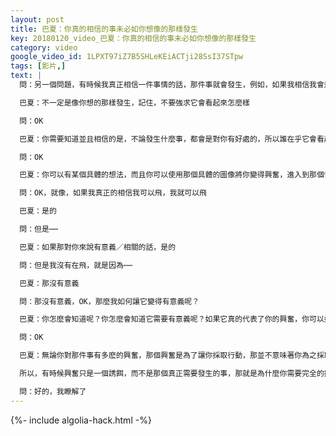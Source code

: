```yaml
---
layout: post
title: 巴夏：你真的相信的事未必如你想像的那樣發生
key: 20180120_video_巴夏：你真的相信的事未必如你想像的那樣發生
category: video
google_video_id: 1LPXT97iZ7B5SHLeKEiACTji28SsI37STpw
tags: [影片,]
text: |
  問：另一個問題，有時候我真正相信一件事情的話，那件事就會發生，例如，如果我相信我會飛⋯⋯

  巴夏：不一定是像你想的那樣發生，記住，不要強求它會看起來怎麼樣

  問：OK

  巴夏：你需要知道並且相信的是，不論發生什麼事，都會是對你有好處的，所以誰在乎它會看起來怎麼樣

  問：OK

  巴夏：你可以有某個具體的想法，而且你可以使用那個具體的圖像將你變得興奮，進入到那個恰當的幸福的狀態當中，但是你必須丟掉那個圖像，你不能一直那麼具體，因為你不知道你的具體的想法就真的是那個對你來說需要發生的最好的事情，你不知道。

  問：OK，就像，如果我真正的相信我可以飛，我就可以飛

  巴夏：是的

  問：但是⋯⋯

  巴夏：如果那對你來說有意義／相關的話，是的

  問：但是我沒有在飛，就是因為⋯⋯

  巴夏：那沒有意義

  問：那沒有意義，OK，那麼我如何讓它變得有意義呢？

  巴夏：你怎麼會知道呢？你怎麼會知道它需要有意義呢？如果它真的代表了你的興奮，你可以採取任何你可以採取的行動、你能採取的行動，來看看它是否有意義。但是如果它不發生的話，那麼它就是在告訴你，現在對你來說，它沒有意義。

  問：OK

  巴夏：無論你對那件事有多麽的興奮，那個興奮是為了讓你採取行動，那並不意味著你為之採取行動的那件事必須實現，這就是為什麼我們說你必須放下你的期待和你的強求以及你的設想，關於你的行動的結果需要看起來是什麼樣子的，因為有的時候讓你感覺最興奮的事情，不是因為那件事一定會發生才讓你感到興奮，它讓妳感到興奮只是為了讓你抬起屁股然後行動起來，因為那就是能讓你行動起來的事，然後真正需要發生的事情就會發生，因為現在你行動了。

  所以，有時候興奮只是一個誘餌，而不是那個真正需要發生的事，那就是為什麼你需要完全的拋掉對結果需要變成什麼樣的強求，因為你不知道，最好的結果需要是什麼

  問：好的，我瞭解了
---
```


{%- include algolia-hack.html -%}
